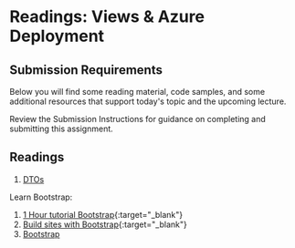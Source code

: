 # Readings: Views & Azure Deployment

## Submission Requirements

Below you will find some reading material, code samples, and some additional resources that support today's topic and the upcoming lecture.

Review the Submission Instructions for guidance on completing and submitting this assignment.

## Readings

1. [DTOs](https://docs.microsoft.com/en-us/aspnet/web-api/overview/data/using-web-api-with-entity-framework/part-5)

Learn Bootstrap:
1. [1 Hour tutorial Bootstrap](https://scrimba.com/g/gbootstrap4){:target="_blank"}
1. [Build sites with Bootstrap](https://docs.microsoft.com/en-us/aspnet/core/client-side/bootstrap){:target="_blank"} 
1. [Bootstrap](https://getbootstrap.com/)